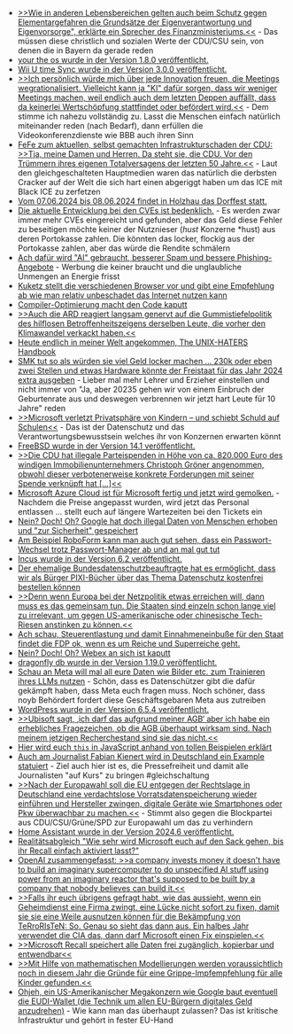 * [>>Wie in anderen Lebensbereichen gelten auch beim Schutz gegen Elementargefahren die Grundsätze der Eigenverantwortung und Eigenvorsorge", erklärte ein Sprecher des Finanzministeriums.<<](https://www.sueddeutsche.de/bayern/bayern-naturkatastrophen-hilfszahlungen-1.4499947) - Das müssen diese christlich und sozialen Werte der CDU/CSU sein, von denen die in Bayern da gerade reden
* [your the os wurde in der Version 1.8.0 veröffentlicht.](https://github.com/plbrault/youre-the-os/releases/tag/v1.8.0)
* [Wii U time Sync wurde in der Version 3.0.0 veröffentlicht.](https://wiidatabase.de/wii-u-time-sync-v3-0-0/)
* [>>Ich persönlich würde mich über jede Innovation freuen, die Meetings wegrationalisiert. Vielleicht kann ja "KI" dafür sorgen, dass wir weniger Meetings machen, weil endlich auch dem letzten Deppen auffällt, dass da keinerlei Wertschöpfung stattfindet oder befördert wird.<<](https://blog.fefe.de/?ts=98a08fed) - Dem stimme ich nahezu vollständig zu. Lasst die Menschen einfach natürlich miteinander reden (nach Bedarf), dann erfüllen die Videokonferenzdienste wie BBB auch ihren Sinn
* [FeFe zum aktuellen, selbst gemachten Infrastrukturschaden der CDU: >>Tja, meine Damen und Herren. Da steht sie, die CDU. Vor den Trümmern ihres eigenen Totalversagens der letzten 50 Jahre.<<](https://blog.fefe.de/?ts=98a0f904) - Laut den gleichgeschalteten Hauptmedien waren das natürlich die derbsten Cracker auf der Welt die sich hart einen abgeriggt haben um das ICE mit Black ICE zu zerfetzen
* [Vom 07.06.2024 bis 08.06.2024 findet in Holzhau das Dorffest statt.](https://www.fva-holzhau.de/Holzhauer-Dorffest-2024.6060-1.htm)
* [Die aktuelle Entwicklung bei den CVEs ist bedenklich.](https://utcc.utoronto.ca/~cks/space/blog/tech/CVEsVsSecurityReports) - Es werden zwar immer mehr CVEs eingereicht und gefunden, aber das Geld diese Fehler zu beseitigen möchte keiner der Nutznieser (*hust* Konzerne *hust) aus deren Portokasse zahlen. Die könnten das locker, flockig aus der Portokasse zahlen, aber das würde die Rendite schmälern
* [Ach dafür wird "AI" gebraucht, besserer Spam und bessere Phishing-Angebote](https://www.schneier.com/blog/archives/2024/06/ai-will-increase-the-quantity-and-quality-of-phishing-scams.html) - Werbung die keiner braucht und die unglaubliche Unmengen an Energie frisst
* [Kuketz stellt die verschiedenen Browser vor und gibt eine Empfehlung ab wie man relativ unbeschadet das Internet nutzen kann](https://www.kuketz-blog.de/sichere-und-datenschutzfreundliche-browser-meine-empfehlungen-teil-1/)
* [Compiler-Optimierung macht den Code kaputt](https://blog.fefe.de/?ts=98a1585b)
* [>>Auch die ARD reagiert langsam genervt auf die Gummistiefelpolitik des hilflosen Betroffenheitszeigens derselben Leute, die vorher den Klimawandel verkackt haben.<<](https://blog.fefe.de/?ts=98a1ef77)
* [Heute endlich in meiner Welt angekommen, The UNIX-HATERS Handbook](https://en.wikipedia.org/wiki/The_UNIX-HATERS_Handbook)
* [SMK tut so als würden sie viel Geld locker machen ... 230k oder eben zwei Stellen und etwas Hardware könnte der Freistaat für das Jahr 2024 extra ausgeben](https://www.bildung.sachsen.de/blog/index.php/2024/06/04/startchancenprogramm/) - Lieber mal mehr Lehrer und Erzieher einstellen und nicht immer von "Ja, aber 20235 gehen wir von einem Einbruch der Geburtenrate aus und deswegen verbrennen wir jetzt hart Leute für 10 Jahre" reden
* [>>Microsoft verletzt Privatsphäre von Kindern – und schiebt Schuld auf Schulen<<](https://noyb.eu/de/microsoft-violates-childrens-privacy-blames-your-local-school) - Das ist der Datenschutz und das Verantwortungsbewusstsein welches ihr von Konzernen erwarten könnt
* [FreeBSD wurde in der Version 14.1 veröffentlicht.](https://www.phoronix.com/news/FreeBSD-14.1-Released)
* [>>Die CDU hat illegale Parteispenden in Höhe von ca. 820.000 Euro des windigen Immobilienunternehmers Christoph Gröner angenommen, obwohl dieser verbotenerweise konkrete Forderungen mit seiner Spende verknüpft hat [...]<<](https://www.die-partei.de/2024/06/04/groener-spendenskandal-projekt-cdu-minus-25-millionen-euro/)
* [Microsoft Azure Cloud ist für Microsoft fertig und jetzt wird gemolken.](https://www.borncity.com/blog/2024/06/04/kndigungen-bei-microsoft-juni-2024/) - Nachdem die Preise angepasst wurden, wird jetzt das Personal entlassen ... stellt euch auf längere Wartezeiten bei den Tickets ein
* [Nein? Doch! Oh? Google hat doch illegal Daten von Menschen erhoben und "zur Sicherheit" gespeichert](https://www.borncity.com/blog/2024/06/04/das-google-leak-tausende-privatsphren-verletzungen/)
* [Am Beispiel RoboForm kann man auch gut sehen, dass ein Passwort-Wechsel trotz Passwort-Manager ab und an mal gut tut](https://www.schneier.com/blog/archives/2024/06/breaking-a-password-manager.html)
* [Incus wurde in der Version 6.2 veröffentlicht.](https://lwn.net/Articles/977059/)
* [Der ehemalige Bundesdatenschutzbeauftragte hat es ermöglicht, dass wir als Bürger PIXI-Bücher über das Thema Datenschutz kostenfrei bestellen können](https://www.bfdi.bund.de/DE/Service/Publikationen/Pixi/Pixi_node.html)
* [>>Denn wenn Europa bei der Netzpolitik etwas erreichen will, dann muss es das gemeinsam tun. Die Staaten sind einzeln schon lange viel zu irrelevant, um gegen US-amerikanische oder chinesische Tech-Riesen anstinken zu können.<<](https://netzpolitik.org/2024/eu-staaten-steht-europa-nicht-im-weg/)
* [Ach schau, Steuerentlastung und damit Einnahmeneinbuße für den Staat findet die FDP ok, wenn es um Reiche und Superreiche geht.](https://blog.fefe.de/?ts=989e5057)
* [Nein? Doch! Oh? Webex an sich ist kaputt](https://blog.fefe.de/?ts=98a1585b)
* [dragonfly db wurde in der Version 1.19.0 veröffentlicht.](https://github.com/dragonflydb/dragonfly/releases/tag/v1.19.0)
* [Schau an Meta will mal all eure Daten wie Bilder etc. zum Trainieren ihres LLMs nutzen](https://noyb.eu/de/noyb-urges-11-dpas-immediately-stop-metas-abuse-personal-data-ai) - Schön, dass es Datenschützer gibt die dafür gekämpft haben, dass Meta euch fragen muss. Noch schöner, dass noyb Behördert fordert diese Geschäftsgebaren Meta aus zutreiben
* [WordPress wurde in der Version 6.5.4 veröffentlicht.](https://wordpress.org/news/2024/06/wordpress-6-5-4-maintenance-release/)
* [>>Ubisoft sagt, ‚ich darf das aufgrund meiner AGB‘ aber ich habe ein erhebliches Fragezeichen, ob die AGB überhaupt wirksam sind. Nach meinem jetzigen Recherchestand sind sie das nicht.<<](https://www.patrick-breyer.de/stopkillinggames-eu-kommission-nimmt-erstmals-stellung-zum-computerspiele-sterben/)
* [Hier wird euch `this` in JavaScript anhand von tollen Beispielen erklärt](https://www.freecodecamp.org/news/the-javascript-this-keyword-explained-with-examples/)
* [Auch am Journalist Fabian Kienert wird in Deutschland ein Example statuiert](https://netzpolitik.org/2024/radio-dreyeckland-bangen-um-die-pressefreiheit/) - Ziel auch hier ist es, die Pressefreiheit und damit alle Journalisten "auf Kurs" zu bringen #gleichschaltung
* [>>Nach der Europawahl soll die EU entgegen der Rechtslage in Deutschland eine verdachtslose Vorratsdatenspeicherung wieder einführen und Hersteller zwingen, digitale Geräte wie Smartphones oder Pkw überwachbar zu machen.<<](https://www.patrick-breyer.de/erster-einblick-42-kernpunkte-des-geheimen-eugoingdark-ueberwachungsplans-fuer-die-neue-eu-kommission/) - Stimmt also gegen die Blockpartei aus CDU/CSU/Grüne/SPD zur Europawahl um das zu verhindern
* [Home Assistant wurde in der Version 2024.6 veröffentlicht.](https://www.home-assistant.io/blog/2024/06/05/release-20246/)
* [Realitätsabgleich "Wie sehr wird Microsoft euch auf den Sack gehen, bis ihr Recall einfach aktiviert lasst?"](https://blog.fefe.de/?ts=989d83a5)
* [OpenAI zusammengefasst: >>a company invests money it doesn't have to build an imaginary supercomputer to do unspecified AI stuff using power from an imaginary reactor that's supposed to be built by a company that nobody believes can build it.<<](https://blog.fefe.de/?ts=989dea91)
* [>>Falls ihr euch übrigens gefragt habt, wie das aussieht, wenn ein Geheimdienst eine Firma zwingt, eine Lücke nicht sofort zu fixen, damit sie sie eine Weile ausnutzen können für die Bekämpfung von TeRroRIsTeN: So. Genau so sieht das dann aus. Ein halbes Jahr verwendet die CIA das, dann darf Microsoft einen Fix einspielen.<<](https://blog.fefe.de/?ts=989c2182)
* [>>Microsoft Recall speichert alle Daten frei zugänglich, kopierbar und entwendbar<<](https://www.3dcenter.org/news/microsoft-recall-speichert-alle-daten-frei-zugaenglich-kopierbar-und-entwendbar)
* [>>Mit Hilfe von mathematischen Modellierungen werden voraussichtlich noch in diesem Jahr die Gründe für eine Grippe-Impfempfehlung für alle Kinder gefunden.<<](https://impfentscheidung.online/berechnet-mathematisch-und-politisch-indirekte-effekte-der-grippe-impfungen-fuer-alle-kinder/)
* [Ohjeh, ein US-Amerikanischer Megakonzern wie Google baut eventuell die EUDI-Wallet (die Technik um allen EU-Bürgern digitales Geld anzudrehen)](https://netzpolitik.org/2024/digitale-brieftasche-google-darf-sich-beim-wallet-wettbewerb-draufsetzen/) - Wie kann man das überhaupt zulassen? Das ist kritische Infrastruktur und gehört in fester EU-Hand
